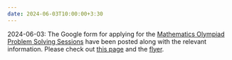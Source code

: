 ```yaml
---
date: 2024-06-03T10:00:00+3:30
---
```

2024-06-03: The Google form for applying for the [Mathematics Olympiad Problem Solving Sessions](../MOPSS) have been posted along with the relevant information. Please check out [this page](../MOPSS) and the [flyer](../static_files/MOPSS/flyer.pdf).
